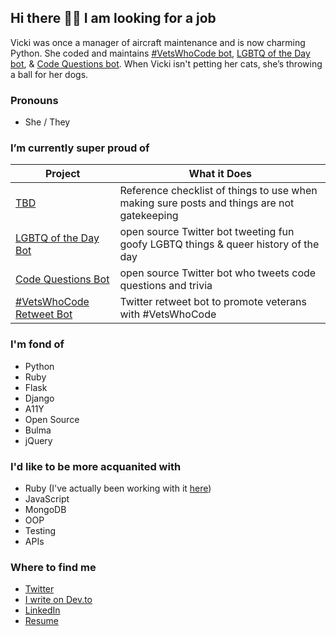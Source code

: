 ## Hi there 👋🏻 I am looking for a job

<!--
**VickiLanger/VickiLanger** is a ✨ _special_ ✨ repository because its `README.md` (this file) appears on your GitHub profile.

Here are some ideas to get you started:

- 🔭 I’m currently working on ...
- 🌱 I’m currently learning ...
- 👯 I’m looking to collaborate on ...
- 🤔 I’m looking for help with ...
- 💬 Ask me about ...
- 📫 How to reach me: ...
- 😄 Pronouns: ...
- ⚡ Fun fact: ...
-->

Vicki was once a manager of aircraft maintenance and is now charming Python. She coded and maintains [#VetsWhoCode bot](https://twitter.com/VetsWhoCodeBot), [LGBTQ of the Day bot](https://twitter.com/@LGBTQotd), & [Code Questions bot](https://twitter.com/CodeQBot). When Vicki isn't petting her cats, she’s throwing a ball for her dogs.

### Pronouns
- She / They

### I’m currently super proud of 
| Project | What it Does |
|-------------------------------------------------------------------------|--------------------------------------------------|
| [TBD](https://github.com/VickiLanger/TBD) | Reference checklist of things to use when making sure posts and things are not gatekeeping |
| [LGBTQ of the Day Bot](https://github.com/VickiLanger/Queer-of-the-day-bot) | open source Twitter bot tweeting fun goofy LGBTQ things & queer history of the day |
| [Code Questions Bot](https://github.com/VickiLanger/code-questions-bot) | open source Twitter bot who tweets code questions and trivia |
| [#VetsWhoCode Retweet Bot](https://github.com/VickiLanger/VetsWhoCode-Retweet-Bot) | Twitter retweet bot to promote veterans with #VetsWhoCode |


### I'm fond of
- Python
- Ruby
- Flask
- Django
- A11Y
- Open Source
- Bulma
- jQuery

### I'd like to be more acquanited with
- Ruby (I've actually been working with it [here](https://github.com/VickiLanger/Advent-of-Code-2020/))
- JavaScript
- MongoDB
- OOP
- Testing
- APIs

### Where to find me
- [Twitter](https://twitter.com/vicki_langer)
- [I write on Dev.to](https://dev.to/vickilanger)
- [LinkedIn](https://linkedin.com/in/vickilanger)
- [Resume](https://registry.jsonresume.org/VickiLanger)
